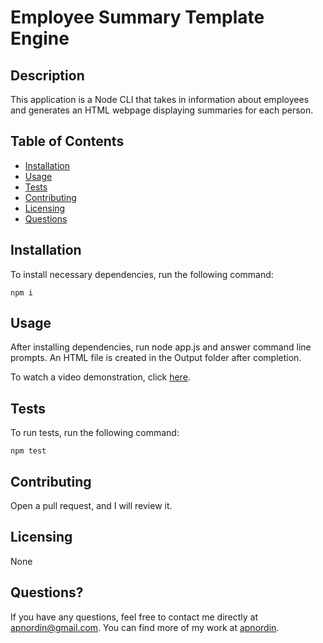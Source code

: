 # Employee Summary Template Engine

## Description
This application is a Node CLI that takes in information about employees and generates an HTML webpage displaying summaries for each person.

## Table of Contents
* [Installation](#installation)
* [Usage](#usage)
* [Tests](#tests)
* [Contributing](#contributing)
* [Licensing](#licensing)
* [Questions](#questions)

## Installation
To install necessary dependencies, run the following command:
```
npm i
```

## Usage
After installing dependencies, run node app.js and answer command line prompts. An HTML file is created in the Output folder after completion.

To watch a video demonstration, click [here](https://drive.google.com/file/d/1Ut15BN2_4NHcA03epO-TBGPeYDUyDdEM/view).


## Tests
To run tests, run the following command:
```
npm test
```

## Contributing
Open a pull request, and I will review it.

## Licensing
None

## Questions?
If you have any questions, feel free to contact me directly at apnordin@gmail.com. You can find more of my work at [apnordin](https://github.com/apnordin).